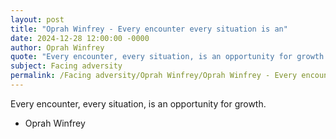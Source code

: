 ```yaml
---
layout: post
title: "Oprah Winfrey - Every encounter every situation is an"
date: 2024-12-28 12:00:00 -0000
author: Oprah Winfrey
quote: "Every encounter, every situation, is an opportunity for growth."
subject: Facing adversity
permalink: /Facing adversity/Oprah Winfrey/Oprah Winfrey - Every encounter every situation is an
---
```


Every encounter, every situation, is an opportunity for growth.

- Oprah Winfrey
